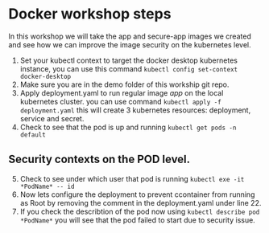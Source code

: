 # Docker workshop steps

In this workshop we will take the app and secure-app images we created and see how we can improve the image security on the kubernetes level.

1. Set your kubectl context to target the docker desktop kubernetes instance, you can use this command `kubectl config set-context docker-desktop`
2. Make sure you are in the demo folder of this workship git repo.
3. Apply deployment.yaml to run regular image *app* on the local kubernetes cluster. you can use command `kubectl apply -f deployment.yaml` this will create 3 kubernetes resources: deployment, service and secret. 
4. Check to see that the pod is up and running `kubectl get pods -n default`

## Security contexts on the POD level.
5. Check to see under which user that pod is running `kubectl exe -it *PodName* -- id`
6. Now lets configure the deployment to prevent ccontainer from running as Root by removing the comment in the deployment.yaml under line 22.
7. If you check the describtion of the pod now using `kubectl describe pod *PodName*` you will see that the pod failed to start due to security issue.